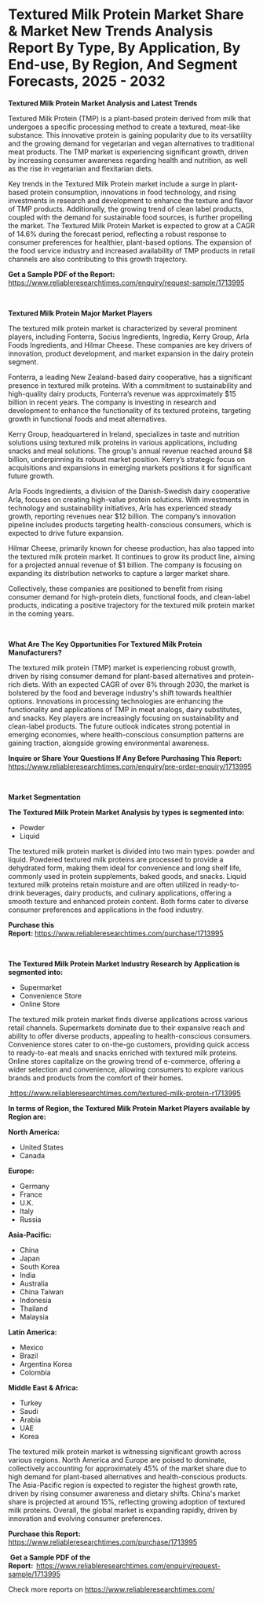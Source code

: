 <p><h1>Textured Milk Protein Market Share & Market New Trends Analysis Report By Type, By Application, By End-use, By Region, And Segment Forecasts, 2025 - 2032</h1></p><p><strong>Textured Milk Protein Market Analysis and Latest Trends</strong></p>
<p><p>Textured Milk Protein (TMP) is a plant-based protein derived from milk that undergoes a specific processing method to create a textured, meat-like substance. This innovative protein is gaining popularity due to its versatility and the growing demand for vegetarian and vegan alternatives to traditional meat products. The TMP market is experiencing significant growth, driven by increasing consumer awareness regarding health and nutrition, as well as the rise in vegetarian and flexitarian diets. </p><p>Key trends in the Textured Milk Protein market include a surge in plant-based protein consumption, innovations in food technology, and rising investments in research and development to enhance the texture and flavor of TMP products. Additionally, the growing trend of clean label products, coupled with the demand for sustainable food sources, is further propelling the market. The Textured Milk Protein Market is expected to grow at a CAGR of 14.6% during the forecast period, reflecting a robust response to consumer preferences for healthier, plant-based options. The expansion of the food service industry and increased availability of TMP products in retail channels are also contributing to this growth trajectory.</p></p>
<p><strong>Get a Sample PDF of the Report:&nbsp;</strong> <a href="https://www.reliableresearchtimes.com/enquiry/request-sample/1713995?utm_campaign=2179&utm_medium=2&utm_source=Github&utm_content=ia&utm_term=14022025&utm_id=textured-milk-protein">https://www.reliableresearchtimes.com/enquiry/request-sample/1713995</a></p>
<p>&nbsp;</p>
<p><strong>Textured Milk Protein Major Market Players</strong></p>
<p><p>The textured milk protein market is characterized by several prominent players, including Fonterra, Socius Ingredients, Ingredia, Kerry Group, Arla Foods Ingredients, and Hilmar Cheese. These companies are key drivers of innovation, product development, and market expansion in the dairy protein segment.</p><p>Fonterra, a leading New Zealand-based dairy cooperative, has a significant presence in textured milk proteins. With a commitment to sustainability and high-quality dairy products, Fonterra’s revenue was approximately $15 billion in recent years. The company is investing in research and development to enhance the functionality of its textured proteins, targeting growth in functional foods and meat alternatives.</p><p>Kerry Group, headquartered in Ireland, specializes in taste and nutrition solutions using textured milk proteins in various applications, including snacks and meal solutions. The group's annual revenue reached around $8 billion, underpinning its robust market position. Kerry’s strategic focus on acquisitions and expansions in emerging markets positions it for significant future growth.</p><p>Arla Foods Ingredients, a division of the Danish-Swedish dairy cooperative Arla, focuses on creating high-value protein solutions. With investments in technology and sustainability initiatives, Arla has experienced steady growth, reporting revenues near $12 billion. The company’s innovation pipeline includes products targeting health-conscious consumers, which is expected to drive future expansion.</p><p>Hilmar Cheese, primarily known for cheese production, has also tapped into the textured milk protein market. It continues to grow its product line, aiming for a projected annual revenue of $1 billion. The company is focusing on expanding its distribution networks to capture a larger market share.</p><p>Collectively, these companies are positioned to benefit from rising consumer demand for high-protein diets, functional foods, and clean-label products, indicating a positive trajectory for the textured milk protein market in the coming years.</p></p>
<p>&nbsp;</p>
<p><strong>What Are The Key Opportunities For Textured Milk Protein Manufacturers?</strong></p>
<p><p>The textured milk protein (TMP) market is experiencing robust growth, driven by rising consumer demand for plant-based alternatives and protein-rich diets. With an expected CAGR of over 6% through 2030, the market is bolstered by the food and beverage industry's shift towards healthier options. Innovations in processing technologies are enhancing the functionality and applications of TMP in meat analogs, dairy substitutes, and snacks. Key players are increasingly focusing on sustainability and clean-label products. The future outlook indicates strong potential in emerging economies, where health-conscious consumption patterns are gaining traction, alongside growing environmental awareness.</p></p>
<p><strong>Inquire or Share Your Questions If Any Before Purchasing This Report:</strong> <a href="https://www.reliableresearchtimes.com/enquiry/pre-order-enquiry/1713995?utm_campaign=2179&utm_medium=2&utm_source=Github&utm_content=ia&utm_term=14022025&utm_id=textured-milk-protein">https://www.reliableresearchtimes.com/enquiry/pre-order-enquiry/1713995</a></p>
<p>&nbsp;</p>
<p><strong>Market Segmentation</strong></p>
<p><strong>The Textured Milk Protein Market Analysis by types is segmented into:</strong></p>
<p><ul><li>Powder</li><li>Liquid</li></ul></p>
<p><p>The textured milk protein market is divided into two main types: powder and liquid. Powdered textured milk proteins are processed to provide a dehydrated form, making them ideal for convenience and long shelf life, commonly used in protein supplements, baked goods, and snacks. Liquid textured milk proteins retain moisture and are often utilized in ready-to-drink beverages, dairy products, and culinary applications, offering a smooth texture and enhanced protein content. Both forms cater to diverse consumer preferences and applications in the food industry.</p></p>
<p><strong>Purchase this Report:&nbsp;</strong><a href="https://www.reliableresearchtimes.com/purchase/1713995?utm_campaign=2179&utm_medium=2&utm_source=Github&utm_content=ia&utm_term=14022025&utm_id=textured-milk-protein">https://www.reliableresearchtimes.com/purchase/1713995</a></p>
<p>&nbsp;</p>
<p><strong>The Textured Milk Protein Market Industry Research by Application is segmented into:</strong></p>
<p><ul><li>Supermarket</li><li>Convenience Store</li><li>Online Store</li></ul></p>
<p><p>The textured milk protein market finds diverse applications across various retail channels. Supermarkets dominate due to their expansive reach and ability to offer diverse products, appealing to health-conscious consumers. Convenience stores cater to on-the-go customers, providing quick access to ready-to-eat meals and snacks enriched with textured milk proteins. Online stores capitalize on the growing trend of e-commerce, offering a wider selection and convenience, allowing consumers to explore various brands and products from the comfort of their homes.</p></p>
<p><a href="https://www.reliableresearchtimes.com/textured-milk-protein-r1713995?utm_campaign=2179&utm_medium=2&utm_source=Github&utm_content=ia&utm_term=14022025&utm_id=textured-milk-protein">&nbsp;https://www.reliableresearchtimes.com/textured-milk-protein-r1713995</a></p>
<p><strong>In terms of Region, the Textured Milk Protein Market Players available by Region are:</strong></p>
<p>
    <p> <strong> North America: </strong>
        <ul>
            <li>United States</li>
            <li>Canada</li>
        </ul>
        </p> 
    <p> <strong> Europe: </strong>
        <ul>
            <li>Germany</li>
            <li>France</li>
            <li>U.K.</li>
            <li>Italy</li>
            <li>Russia</li>
        </ul>
        </p> 
    <p> <strong> Asia-Pacific: </strong>
        <ul>
            <li>China</li>
            <li>Japan</li>
            <li>South Korea</li>
            <li>India</li>
            <li>Australia</li>
            <li>China Taiwan</li>
            <li>Indonesia</li>
            <li>Thailand</li>
            <li>Malaysia</li>
        </ul>
        </p> 
    <p> <strong> Latin America: </strong>
        <ul>
            <li>Mexico</li>
            <li>Brazil</li>
            <li>Argentina Korea</li>
            <li>Colombia</li>
        </ul>
        </p> 
    <p> <strong> Middle East & Africa: </strong>
        <ul>
            <li>Turkey</li>
            <li>Saudi</li>
            <li>Arabia</li>
            <li>UAE</li>
            <li>Korea</li>
        </ul>
    </p>
    </p>
<p><p>The textured milk protein market is witnessing significant growth across various regions. North America and Europe are poised to dominate, collectively accounting for approximately 45% of the market share due to high demand for plant-based alternatives and health-conscious products. The Asia-Pacific region is expected to register the highest growth rate, driven by rising consumer awareness and dietary shifts. China's market share is projected at around 15%, reflecting growing adoption of textured milk proteins. Overall, the global market is expanding rapidly, driven by innovation and evolving consumer preferences.</p></p>
<p><strong>Purchase this Report: </strong><a href="https://www.reliableresearchtimes.com/purchase/1713995?utm_campaign=2179&utm_medium=2&utm_source=Github&utm_content=ia&utm_term=14022025&utm_id=textured-milk-protein">https://www.reliableresearchtimes.com/purchase/1713995</a></p>
<p>&nbsp;<strong>Get a Sample PDF of the Report:&nbsp;&nbsp;</strong><a href="https://www.reliableresearchtimes.com/enquiry/request-sample/1713995?utm_campaign=2179&utm_medium=2&utm_source=Github&utm_content=ia&utm_term=14022025&utm_id=textured-milk-protein">https://www.reliableresearchtimes.com/enquiry/request-sample/1713995</a></p>
<p><strong></strong></p>
<p>Check more reports on <a href="https://www.reliableresearchtimes.com/?utm_campaign=2179&utm_medium=2&utm_source=Github&utm_content=ia&utm_term=14022025&utm_id=textured-milk-protein">https://www.reliableresearchtimes.com/</a></p>
